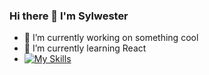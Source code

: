 ### Hi there 👋 I'm Sylwester
- 🔭 I’m currently working on something cool
- 🌱 I’m currently learning React
- [![My Skills](https://skillicons.dev/icons?i=js,html,css,wasm)](https://skillicons.dev)
<!--
**sylwester97/sylwester97** is a ✨ _special_ ✨ repository because its `README.md` (this file) appears on your GitHub profile.

Here are some ideas to get you started:

- 🔭 I’m currently working on ...
- 🌱 I’m currently learning ...
- 👯 I’m looking to collaborate on ...
- 🤔 I’m looking for help with ...
- 💬 Ask me about ...
- 📫 How to reach me: ...
- 😄 Pronouns: ...
- ⚡ Fun fact: ...
-->
